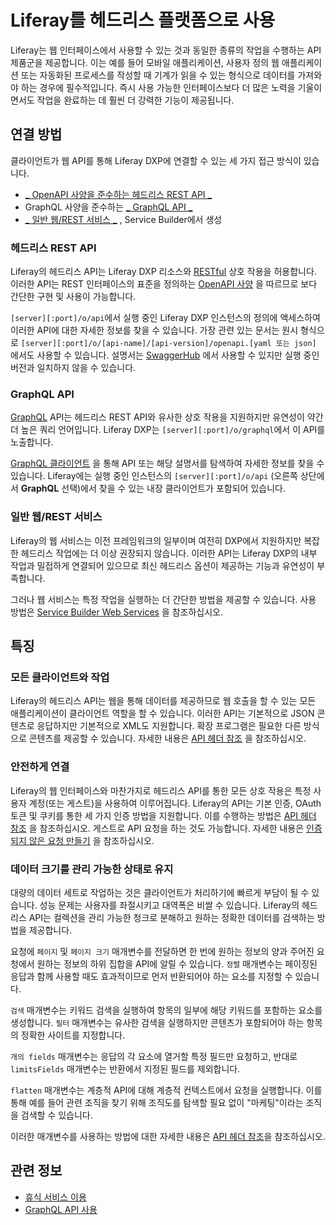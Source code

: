 # Liferay를 헤드리스 플랫폼으로 사용

Liferay는 웹 인터페이스에서 사용할 수 있는 것과 동일한 종류의 작업을 수행하는 API 제품군을 제공합니다. 이는 예를 들어 모바일 애플리케이션, 사용자 정의 웹 애플리케이션 또는 자동화된 프로세스를 작성할 때 기계가 읽을 수 있는 형식으로 데이터를 가져와야 하는 경우에 필수적입니다. 즉시 사용 가능한 인터페이스보다 더 많은 노력을 기울이면서도 작업을 완료하는 데 훨씬 더 강력한 기능이 제공됩니다.

## 연결 방법

클라이언트가 웹 API를 통해 Liferay DXP에 연결할 수 있는 세 가지 접근 방식이 있습니다.
* [**_** OpenAPI 사양을 준수하는 헤드리스 REST API **_**](#headless-rest-apis)
* GraphQL 사양을 준수하는 [**_** GraphQL API **_**](#graphql-api)
* [**_** 일반 웹/REST 서비스 **_**](#plain-webrest-services) , Service Builder에서 생성

### 헤드리스 REST API

Liferay의 헤드리스 API는 Liferay DXP 리소스와 [RESTful](https://www.w3.org/TR/2004/NOTE-ws-arch-20040211/#relwwwrest) 상호 작용을 허용합니다. 이러한 API는 REST 인터페이스의 표준을 정의하는 [OpenAPI 사양](https://swagger.io/docs/specification/about/) 을 따르므로 보다 간단한 구현 및 사용이 가능합니다.

`[server][:port]/o/api`에서 실행 중인 Liferay DXP 인스턴스의 정의에 액세스하여 이러한 API에 대한 자세한 정보를 찾을 수 있습니다. 가장 관련 있는 문서는 원시 형식으로 `[server][:port]/o/[api-name]/[api-version]/openapi.[yaml 또는 json]` 에서도 사용할 수 있습니다. 설명서는 [SwaggerHub](https://app.swaggerhub.com/apis/liferayinc/) 에서 사용할 수 있지만 실행 중인 버전과 일치하지 않을 수 있습니다.

### GraphQL API

[GraphQL](https://graphql.org/) API는 헤드리스 REST API와 유사한 상호 작용을 지원하지만 유연성이 약간 더 높은 쿼리 언어입니다. Liferay DXP는 `[server][:port]/o/graphql`에서 이 API를 노출합니다.

[GraphQL 클라이언트](https://graphql.org/graphql-js/graphql-clients/) 을 통해 API 또는 해당 설명서를 탐색하여 자세한 정보를 찾을 수 있습니다. Liferay에는 실행 중인 인스턴스의 `[server][:port]/o/api` (오른쪽 상단에서 **GraphQL** 선택)에서 찾을 수 있는 내장 클라이언트가 포함되어 있습니다.

### 일반 웹/REST 서비스

Liferay의 웹 서비스는 이전 프레임워크의 일부이며 여전히 DXP에서 지원하지만 복잡한 헤드리스 작업에는 더 이상 권장되지 않습니다. 이러한 API는 Liferay DXP의 내부 작업과 밀접하게 연결되어 있으므로 최신 헤드리스 옵션이 제공하는 기능과 유연성이 부족합니다.

그러나 웹 서비스는 특정 작업을 실행하는 더 간단한 방법을 제공할 수 있습니다. 사용 방법은 [Service Builder Web Services](../building-applications/data-frameworks/service-builder.md) 을 참조하십시오.

## 특징

### 모든 클라이언트와 작업

Liferay의 헤드리스 API는 웹을 통해 데이터를 제공하므로 웹 호출을 할 수 있는 모든 애플리케이션이 클라이언트 역할을 할 수 있습니다. 이러한 API는 기본적으로 JSON 콘텐츠로 응답하지만 기본적으로 XML도 지원합니다. 확장 프로그램은 필요한 다른 방식으로 콘텐츠를 제공할 수 있습니다. 자세한 내용은 [API 헤더 참조](./consuming-apis/api-headers-reference.md#accept) 을 참조하십시오.

### 안전하게 연결

Liferay의 웹 인터페이스와 마찬가지로 헤드리스 API를 통한 모든 상호 작용은 특정 사용자 계정(또는 게스트)을 사용하여 이루어집니다. Liferay의 API는 기본 인증, OAuth 토큰 및 쿠키를 통한 세 가지 인증 방법을 지원합니다. 이를 수행하는 방법은 [API 헤더 참조](./consuming-apis/api-headers-reference.md#authorization) 을 참조하십시오. 게스트로 API 요청을 하는 것도 가능합니다. 자세한 내용은 [인증되지 않은 요청 만들기](./consuming-apis/making-unauthenticated-requests.md) 을 참조하십시오.

### 데이터 크기를 관리 가능한 상태로 유지

대량의 데이터 세트로 작업하는 것은 클라이언트가 처리하기에 빠르게 부담이 될 수 있습니다. 성능 문제는 사용자를 좌절시키고 대역폭은 비쌀 수 있습니다. Liferay의 헤드리스 API는 컬렉션을 관리 가능한 청크로 분해하고 원하는 정확한 데이터를 검색하는 방법을 제공합니다.

요청에 `페이지` 및 `페이지 크기` 매개변수를 전달하면 한 번에 원하는 정보의 양과 주어진 요청에서 원하는 정보의 하위 집합을 API에 알릴 수 있습니다. `정렬` 매개변수는 페이징된 응답과 함께 사용할 때도 효과적이므로 먼저 반환되어야 하는 요소를 지정할 수 있습니다.

`검색` 매개변수는 키워드 검색을 실행하여 항목의 일부에 해당 키워드를 포함하는 요소를 생성합니다. `필터` 매개변수는 유사한 검색을 실행하지만 콘텐츠가 포함되어야 하는 항목의 정확한 사이트를 지정합니다.

`개의 fields` 매개변수는 응답의 각 요소에 열거할 특정 필드만 요청하고, 반대로 `limitsFields` 매개변수는 반환에서 지정된 필드를 제외합니다.

`flatten` 매개변수는 계층적 API에 대해 계층적 컨텍스트에서 요청을 실행합니다. 이를 통해 예를 들어 관련 조직을 찾기 위해 조직도를 탐색할 필요 없이 "마케팅"이라는 조직을 검색할 수 있습니다.

이러한 매개변수를 사용하는 방법에 대한 자세한 내용은 [API 헤더 참조](./consuming-apis/api-headers-reference.md)을 참조하십시오.

## 관련 정보

- [휴식 서비스 이용](../headless-delivery/consuming-apis/consuming-rest-services.md)
- [GraphQL API 사용](../headless-delivery/consuming-apis/consuming-graphql-apis.md)
